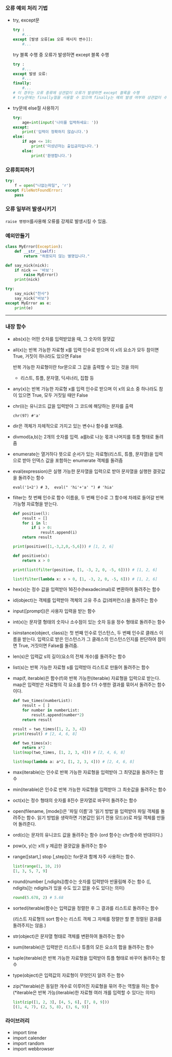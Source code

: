 ### 오류 예외 처리 기법

- try, except문

  ```python
  try :
      #...
  except [발생 오류[as 오류 메시지 변수]]:
      #...
  ```

  try 블록 수행 중 오류가 발생하면 except 블록 수행

  ```python
  try :
      #...
  except 발생 오류:
      #...
  finally:
      #...
  # 이 경우는 오류 종류에 상관없이 오류가 발생하면 except 블록을 수행
  # try문에는 finally절을 사용할 수 있으며 finally는 예외 발생 여부와 상관없이 수행
  ```

- try문에 else절 사용하기

  ```python
  try:
      age=int(input('나이를 입력하세요: '))
  except:
      print('입력이 정확하지 않습니다.')
  else:
      if age <= 18:
          print('미성년자는 출입금지입니다.')
      else:
          print('환영합니다.')
  ```

### 오류회피하기

```python
try:
    f = open("나없는파일", 'r')
except FileNotFoundError:
    pass
```

### 오류 일부러 발생시키기

`raise 명령어`를사용해 오류를 강제로 발생시킬 수 있음.

### 예외만들기

```python
class MyError(Exception):
    def __str__(self):
        return "허용되지 않는 별명입니다."    

def say_nick(nick):
    if nick == '바보':
        raise MyError()
    print(nick)

try:
    say_nick("천사")
    say_nick("바보")
except MyError as e:
    print(e)
```

----

### 내장 함수

- abs(x)는 어떤 숫자를 입력받았을 때, 그 숫자의 절댓값

- all(x)는 반복 가능한 자료형 x를 입력 인수로 받으며 이 x의 요소가 모두 참이면 True, 거짓이 하나라도 있으면 False

  반복 가능한 자료형이란 for문으로 그 값을 출력할 수 있는 것을 의미

  - 리스트, 튜플, 문자열, 딕셔너리, 집합 등

- any(x)는 반복 가능한 자료형 x를 입력 인수로 받으며 이 x의 요소 중 하나라도 참이 있으면 True, 모두 거짓일 때만 False

- chr(i)는 유니코드 값을 입력받아 그 코드에 해당하는 문자를 출력

  `chr(97) #'a'`

- dir은 객체가 자체적으로 가지고 있는 변수나 함수를 보여줌.

- divmod(a,b)는 2개의 숫자를 입력. a를b로 나눈 몫과 나머지를 튜플 형태로 돌려줌

- enumerate는 열거하다 뜻으로 순서가 있는 자료형(리스트, 튜플, 문자열)을 입력으로 받아 인덱스 값을 포함하는 enumerate 객체를 돌려줌

- eval(expression)은 실행 가능한 문자열을 입력으로 받아 문자열을 실행한 결괏값을 돌려주는 함수

  `eval('1+2') # 3,  eval(" 'hi'+'a' ") # 'hia'`

- filter는 첫 번째 인수로 함수 이름을,  두 번째 인수로 그 함수에 차례로 들어갈 반복 가능형 자료형을 받는다.

  ```python
  def positive(l): 
      result = [] 
      for i in l: 
          if i > 0: 
              result.append(i) 
      return result
  
  print(positive([1,-3,2,0,-5,6])) # [1, 2, 6]
  ```

  ```python
  def positive(x):
      return x > 0
  
  print(list(filter(positive, [1, -3, 2, 0, -5, 6]))) # [1, 2, 6]
  ```

  ```python
  list(filter(lambda x: x > 0, [1, -3, 2, 0, -5, 6])) # [1, 2, 6]
  ```

- hex(x)는 정수 값을 입력받아 16진수(hexadecimal)로 변환하여 돌려주는 함수

- id(object)는 객체를 입력받아 객체의 고유 주소 값(레퍼런스)을 돌려주는 함수

- input([prompt])은 사용자 입력을 받는 함수

- int(x)는 문자열 형태의 숫자나 소수점이 있는 숫자 등을 정수 형태로 돌려주는 함수

- isinstance(object, class)는 첫 번째 인수로 인스턴스, 두 번째 인수로 클래스 이름을 받는다. 입력으로 받은 인스턴스가 그 클래스의 인스턴스인지를 판단하여 참이면 True, 거짓이면 False를 돌려줌.

- len(s)은 입력값 s의 길이(요소의 전체 개수)를 돌려주는 함수

- list(s)는 반복 가능한 자료형 s를 입력받아 리스트로 만들어 돌려주는 함수

- map(f, iterable)은 함수(f)와 반복 가능한(iterable) 자료형을 입력으로 받는다. map은 입력받은 자료형의 각 요소를 함수 f가 수행한 결과를 묶어서 돌려주는 함수이다.

  ```python
  def two_times(numberList):
      result = [ ]
      for number in numberList:
          result.append(number*2)
      return result
  
  result = two_times([1, 2, 3, 4])
  print(result) # [2, 4, 6, 8]
  ```

  ```python
  def two_times(x): 
      return x*2
  list(map(two_times, [1, 2, 3, 4])) # [2, 4, 6, 8]
  ```

  ```python
  list(map(lambda a: a*2, [1, 2, 3, 4])) # [2, 4, 6, 8]
  ```

- max(iterable)는 인수로 반복 가능한 자료형을 입력받아 그 최댓값을 돌려주는 함수

- min(iterable)은 인수로 반복 가능한 자료형을 입력받아 그 최솟값을 돌려주는 함수

- oct(x)는 정수 형태의 숫자를 8진수 문자열로 바꾸어 돌려주는 함수

- open(filename, [mode])은 '파일 이름'과 '읽기 방법'을 입력받아 파일 객체를 돌려주는 함수. 읽기 방법을 생략하면 기본값인 읽기 전용 모드(r)로 파일 객체를 만들어 돌려준다. 

- ord(c)는 문자의 유니코드 값을 돌려주는 함수 (ord 함수는 chr함수와 반대이다.)

- pow(x, y)는 x의 y 제곱한 결괏값을 돌려주는 함수

- range([start,] stop [,step])는 for문과 함께 자주 사용하는 함수.

  ```python
  list(range(1, 10, 2))
  [1, 3, 5, 7, 9]
  ```

- round(number [,ndigits])함수는 숫자를 입력받아 반올림해 주는 함수 ([, ndigits]는 ndigits가 있을 수도 있고 없을 수도 있다는 의미)

  ```python
  round(5.678, 2) # 5.68
  ```

- sorted(iterable)함수는 입력값을 정렬한 후 그 결과를 리스트로 돌려주는 함수

  (리스트 자료형의 sort 함수는 리스트 객체 그 자체를 정렬만 할 뿐 정렬된 결과를 돌려주지는 않음.)

- str(object)은 문자열 형태로 객체를 변환하여 돌려주는 함수

- sum(iterable)은 입력받은 리스트나 튜플의 모든 요소의 합을 돌려주는 함수

- tuple(iterable)은 반복 가능한 자료형을 입력받아 튜플 형태로 바꾸어 돌려주는 함수

- type(object)은 입력값의 자료형이 무엇인지 알려 주는 함수

- zip(*iterable)은 동일한 개수로 이루어진 자료형을 묶어 주는 역할을 하는 함수 (\*iterable은 반복 가능(iterable)한 자료형 여러 개를 입력할 수 있다는 의미)

  ```python
  list(zip([1, 2, 3], [4, 5, 6], [7, 8, 9]))
  [(1, 4, 7), (2, 5, 8), (3, 6, 9)]
  ```

### 라이브러리

- import time
- import calender
- import random
- import webbrowser
